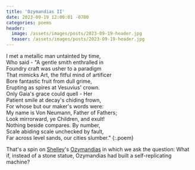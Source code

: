 ```yaml
---
title: 'Ozymandias II'
date: 2023-09-19 12:00:01 -0700
categories: poems
header:
  image: /assets/images/posts/2023-09-19-header.jpg
  teaser: /assets/images/posts/2023-09-19-header.jpg
---
```


I met a metallic man untainted by time,<br>
Who said - "A gentle smith enthralled in<br>
Foundry craft was usher to a paradigm<br>
That mimicks Art, the fitful mind of artificer<br>
Bore fantastic fruit from dull grime,<br>
Erupting as spires at Vesuvius' crown.<br>
Only Gaia's grace could quell - Her<br>
Patient smile at decay's chiding frown,<br>
For whose but our maker's words were:<br>
My name is Von Neumann, Father of Fathers;<br>
Look mirrorward, ye Children, and exult!<br>
Nothing beside compares. By number,<br>
Scale abiding scale unchecked by fault,<br>
Far across level sands, our cities slumber."
{:.poem}

That's a spin on [Shelley](https://en.wikipedia.org/wiki/Percy_Bysshe_Shelley)'s [Ozymandias](https://www.poetryfoundation.org/poems/46565/ozymandias) in which we ask the question: What if, instead of a stone statue, Ozymandias had built a self-replicating machine?
